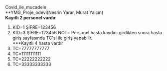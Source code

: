 Covid_ile_mucadele <br>
**YMG_Proje_odevi(Nesrin Yarar, Murat Yalçın)<br>
**Kayıtlı 2 personel vardır**<br>
1. KID=1 ŞİFRE=123456
2.  KID=3 ŞİFRE=123456
NOT= Personel hasta kaydını girdikten sonra hasta giriş sayfasında TC'si ile giriş yapabilir.<br>
***Kayıtlı 4 hasta vardır<br>
1. TC=77777777777
2. TC=11111111111
3. TC=22222222222
4. TC=33333333333
